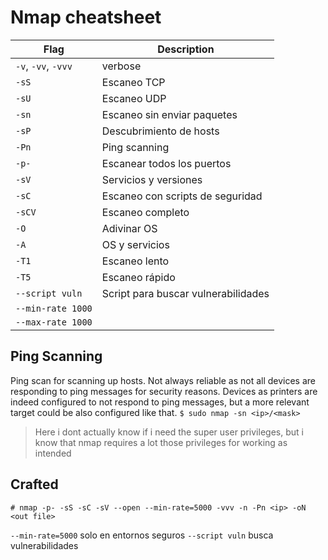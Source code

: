 <h1>Nmap cheatsheet</h1>
<table>
  <thead>
    <tr>
      <th>Flag</th>
      <th>Description</th>
    </tr>
  </thead>
  <tbody>
    <tr>
      <td><code>-v</code>, <code>-vv</code>, <code>-vvv</code></td>
      <td>verbose</td>
    </tr>
    <tr>
      <td><code>-sS</code></td>
      <td>Escaneo TCP</td>
    </tr>
    <tr>
      <td><code>-sU</code></td>
      <td>Escaneo UDP</td>
    </tr>
    <tr>
      <td><code>-sn</code></td>
      <td>Escaneo sin enviar paquetes</td>
    </tr>
    <tr>
      <td><code>-sP</code></td>
      <td>Descubrimiento de hosts</td>
    </tr>
    <tr>
      <td><code>-Pn</code></td>
      <td>Ping scanning</td>
    </tr>
    <tr>
      <td><code>-p-</code></td>
      <td>Escanear todos los puertos</td>
    </tr>
    <tr>
      <td><code>-sV</code></td>
      <td>Servicios y versiones</td>
    </tr>
    <tr>
      <td><code>-sC</code></td>
      <td>Escaneo con scripts de seguridad</td>
    </tr>
    <tr>
      <td><code>-sCV</code></td>
      <td>Escaneo completo</td>
    </tr>
    <tr>
      <td><code>-O</code></td>
      <td>Adivinar OS</td>
    </tr>
    <tr>
      <td><code>-A</code></td>
      <td>OS y servicios</td>
    </tr>
    <tr>
      <td><code>-T1</code></td>
      <td>Escaneo lento</td>
    </tr>
    <tr>
      <td><code>-T5</code></td>
      <td>Escaneo rápido</td>
    </tr>
    <tr>
      <td><code>--script vuln</code></td>
      <td>Script para buscar vulnerabilidades</td>
    </tr>
    <tr>
      <td><code>--min-rate 1000</code></td>
      <td></td>
    </tr>
    <tr>
      <td><code>--max-rate 1000</code></td>
      <td></td>
    </tr>
  </tbody>
</table>


## Ping Scanning
Ping scan for scanning up hosts. Not always reliable as not all devices are responding to ping messages for security reasons. Devices as printers are indeed configured to not respond to ping messages, but a more relevant target could be also configured like that.
```$ sudo nmap -sn <ip>/<mask>```
> Here i dont actually know if i need the super user privileges, but i know that nmap requires a lot those privileges for working as intended

## Crafted
```
# nmap -p- -sS -sC -sV --open --min-rate=5000 -vvv -n -Pn <ip> -oN <out file>
```
`--min-rate=5000` solo en entornos seguros
`--script vuln` busca vulnerabilidades
